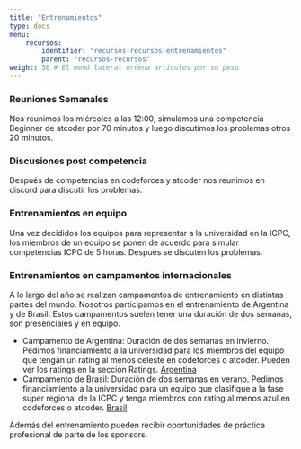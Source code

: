 ```yaml
---
title: "Entrenamientos"
type: docs
menu:
    recursos:
        identifier: "recursos-recursos-entrenamientos"
        parent: "recursos-recursos"
weight: 30 # El menú lateral ordena artículos por su peso
---
```

### Reuniones Semanales
Nos reunimos los miércoles a las 12:00, simulamos una competencia Beginner de atcoder por 70 minutos y luego discutimos los problemas otros 20 minutos.
### Discusiones post competencia
Después de competencias en codeforces y atcoder nos reunimos en discord para discutir los problemas.
### Entrenamientos en equipo
Una vez decididos los equipos para representar a la universidad en la ICPC, los miembros de un equipo se ponen de acuerdo para simular competencias ICPC de 5 horas. Después se discuten los problemas.
### Entrenamientos en campamentos internacionales
A lo largo del año se realizan campamentos de entrenamiento en distintas partes del mundo. Nosotros participamos en el entrenamiento de Argentina y de Brasil. Estos campamentos suelen tener una duración de dos semanas, son presenciales y en equipo.
- Campamento de Argentina: Duración de dos semanas en invierno. Pedimos financiamiento a la universidad para los miembros del equipo que tengan un rating al menos celeste en codeforces o atcoder. Pueden ver los ratings en la sección Ratings. [Argentina](https://www.pc-arg.com/tc-arg)
- Campamento de Brasil: Duración de dos semanas en verano. Pedimos financiamiento a la universidad para un equipo que clasifique a la fase super regional de la ICPC y tenga miembros con rating al menos azul en codeforces o atcoder. [Brasil](https://maratona.ic.unicamp.br/MaratonaVerao2025/)

Además del entrenamiento pueden recibir oportunidades de práctica profesional de parte de los sponsors.
